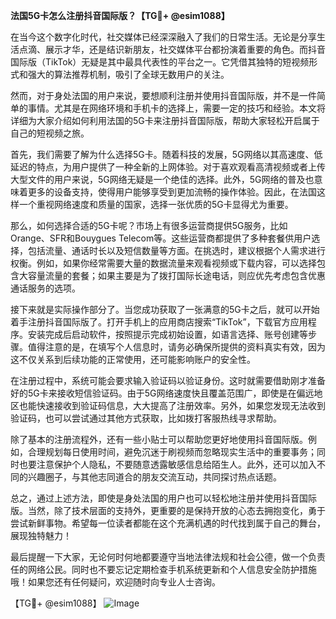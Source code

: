 **法国5G卡怎么注册抖音国际版？【TG💪+ @esim1088】**

在当今这个数字化时代，社交媒体已经深深融入了我们的日常生活。无论是分享生活点滴、展示才华，还是结识新朋友，社交媒体平台都扮演着重要的角色。而抖音国际版（TikTok）无疑是其中最具代表性的平台之一。它凭借其独特的短视频形式和强大的算法推荐机制，吸引了全球无数用户的关注。

然而，对于身处法国的用户来说，要想顺利注册并使用抖音国际版，并不是一件简单的事情。尤其是在网络环境和手机卡的选择上，需要一定的技巧和经验。本文将详细为大家介绍如何利用法国的5G卡来注册抖音国际版，帮助大家轻松开启属于自己的短视频之旅。

首先，我们需要了解为什么选择5G卡。随着科技的发展，5G网络以其高速度、低延迟的特点，为用户提供了一种全新的上网体验。对于喜欢观看高清视频或者上传大型文件的用户来说，5G网络无疑是一个绝佳的选择。此外，5G网络的普及也意味着更多的设备支持，使得用户能够享受到更加流畅的操作体验。因此，在法国这样一个重视网络速度和质量的国家，选择一张优质的5G卡显得尤为重要。

那么，如何选择合适的5G卡呢？市场上有很多运营商提供5G服务，比如Orange、SFR和Bouygues Telecom等。这些运营商都提供了多种套餐供用户选择，包括流量、通话时长以及短信数量等方面。在挑选时，建议根据个人需求进行权衡。例如，如果你经常需要大量的数据流量来观看视频或下载内容，可以选择包含大容量流量的套餐；如果主要是为了拨打国际长途电话，则应优先考虑包含优惠通话服务的选项。

接下来就是实际操作部分了。当您成功获取了一张满意的5G卡之后，就可以开始着手注册抖音国际版了。打开手机上的应用商店搜索“TikTok”，下载官方应用程序。安装完成后启动软件，按照提示完成初始设置，如语言选择、账号创建等步骤。值得注意的是，在填写个人信息时，请务必确保所提供的资料真实有效，因为这不仅关系到后续功能的正常使用，还可能影响账户的安全性。

在注册过程中，系统可能会要求输入验证码以验证身份。这时就需要借助刚才准备好的5G卡来接收短信验证码。由于5G网络速度快且覆盖范围广，即使是在偏远地区也能快速接收到验证码信息，大大提高了注册效率。另外，如果您发现无法收到验证码，也可以尝试通过其他方式获取，比如拨打客服热线寻求帮助。

除了基本的注册流程外，还有一些小贴士可以帮助您更好地使用抖音国际版。例如，合理规划每日使用时间，避免沉迷于刷视频而忽略现实生活中的重要事务；同时也要注意保护个人隐私，不要随意透露敏感信息给陌生人。此外，还可以加入不同的兴趣圈子，与其他志同道合的朋友交流互动，共同探讨热点话题。

总之，通过上述方法，即使是身处法国的用户也可以轻松地注册并使用抖音国际版。当然，除了技术层面的支持外，更重要的是保持开放的心态去拥抱变化，勇于尝试新鲜事物。希望每一位读者都能在这个充满机遇的时代找到属于自己的舞台，展现独特魅力！

最后提醒一下大家，无论何时何地都要遵守当地法律法规和社会公德，做一个负责任的网络公民。同时也不要忘记定期检查手机系统更新和个人信息安全防护措施哦！如果您还有任何疑问，欢迎随时向专业人士咨询。

【TG💪+ @esim1088】
![Image](https://i.postimg.cc/4NQfJmqS/Snipaste-2025-05-13-00-14-12.png)